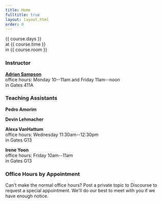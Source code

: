 ```yaml
---
title: Home
fulltitle: true
layout: layout.html
order: 0
---
```

{{ course.days }}  
at {{ course.time }}  
in {{ course.room }}

### Instructor

[**Adrian Sampson**][adrian]  
office hours: Monday 10--11am and Friday 11am--noon  
in Gates 411A

### Teaching Assistants

**Pedro Amorim**

**Devin Lehmacher**

**Alexa VanHattum**  
office hours: Wednesday 11:30am--12:30pm  
in Gates G13

**Irene Yoon**  
office hours: Friday 10am--11am  
in Gates G13

### Office Hours by Appointment

Can't make the normal office hours? Post a private topic to Discourse to request a special appointment.
We'll do our best to meet with you if we have enough notice.

[adrian]: http://www.cs.cornell.edu/~asampson/
